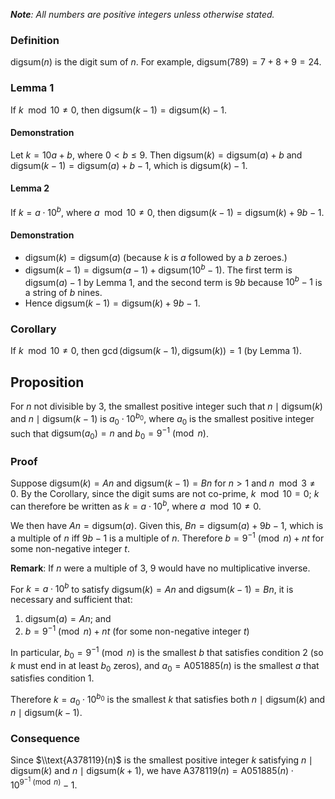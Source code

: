 
***Note**: All numbers are positive integers unless otherwise stated.*

### Definition

$\text{digsum}(n)$ is the digit sum of $n$. For example, $\text{digsum}(789) = 7+8+9 = 24$.

### Lemma 1

If $k \mod{10} \ne 0$, then $\text{digsum}(k-1)= 	\text{digsum}(k)-1$.

#### Demonstration

Let $k = 10a + b$, where $0 < b \le 9$. Then $\text{digsum}(k) = 	\text{digsum}(a) + b$ and $\text{digsum}(k-1) = 	\text{digsum}(a)+b-1$, which is $\text{digsum}(k)-1$.

#### Lemma 2

If $k = a \cdot 10^b$, where $a \mod{10} \ne 0$, then $\text{digsum}(k-1) = 	\text{digsum}(k) + 9b - 1$.

#### Demonstration

* $\text{digsum}(k)=	\text{digsum}(a)$ (because $k$ is $a$ followed by a $b$ zeroes.) 
* $\text{digsum}(k-1) = 	\text{digsum}(a-1)+ 	\text{digsum}(10^b-1)$. The first term is $\text{digsum}(a)-1$ by Lemma 1, and the second term is $9b$ because $10^b-1$ is a string of $b$ nines.
* Hence $\text{digsum}(k-1) = 	\text{digsum}(k) + 9b -1$.

### Corollary

If $k \mod 10 \ne 0$, then $\gcd(	\text{digsum}(k-1), 	\text{digsum}(k)) = 1$ (by Lemma 1). 

## Proposition

For $n$ not divisible by 3, the smallest positive integer such that $n \mid 	\text{digsum}(k)$ and $n \mid 	\text{digsum}(k-1)$  is $a_0\cdot 10^{b_0}$, where $a_0$ is the smallest positive integer such that $\text{digsum}(a_0)=n$ and $b_0=9^{-1}\pmod{n}$.

### Proof

Suppose $\text{digsum}(k) = An$ and $\text{digsum}(k-1) = Bn$ for $n>1$ and $n \mod 3 \ne 0$. By the Corollary, since the digit sums are not co-prime, $k \mod 10 = 0$; $k$ can therefore be written as $k = a \cdot 10^b$, where $a \mod 10 \ne 0$.

We then have $An = 	\text{digsum}(a)$. Given this, $Bn = 	\text{digsum}(a) + 9b - 1$, which is a multiple of $n$ iff $9b-1$ is a multiple of $n$. Therefore $b = 9^{-1} \pmod{n} + nt$ for some non-negative integer $t$. 

**Remark**: If $n$ were a multiple of 3, 9 would have no multiplicative inverse. 

For $k = a\cdot 10^b$ to satisfy $\text{digsum}(k) = An$ and $\text{digsum}(k-1)=Bn$, it is necessary and sufficient that:

1. $\text{digsum}(a)=An$; and
2. $b = 9^{-1}\pmod{n} + nt$ (for some non-negative integer $t$)

In particular, $b_0 = 9^{-1} \pmod{n}$ is the smallest $b$ that satisfies condition 2 (so $k$ must end in at least $b_0$ zeros), and $a_0 = \text{A051885}(n)$ is the smallest $a$ that satisfies condition 1. 

Therefore $k = a_0 \cdot 10^{b_0}$ is the smallest $k$ that satisfies both $n \mid 	\text{digsum}(k)$ and $n \mid 	\text{digsum}(k-1)$.

### Consequence

Since $\\text{A378119}(n)$ is the smallest positive integer $k$ satisfying $n \mid 	\text{digsum}(k)$ and $n \mid 	\text{digsum}(k+1)$, we have $\text{A378119}(n) = \text{A051885}(n) \cdot 10^{9^{-1} \pmod n}-1$.

